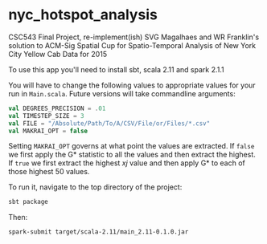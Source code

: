 # nyc_hotspot_analysis
CSC543 Final Project, re-implement(ish) SVG Magalhaes and WR Franklin's solution to ACM-Sig Spatial Cup for Spatio-Temporal Analysis of New York City Yellow Cab Data for 2015

To use this app you'll need to install sbt, scala 2.11 and spark 2.1.1

You will have to change the following values to appropriate values for your run in `Main.scala`. Future versions will take commandline arguments:

```scala
val DEGREES_PRECISION = .01
val TIMESTEP_SIZE = 3
val FILE = "/Absolute/Path/To/A/CSV/File/or/Files/*.csv"
val MAKRAI_OPT = false
```
Setting `MAKRAI_OPT` governs at what point the values are extracted. If `false` we first apply the G\* statistic to all the values and then extract the highest. If `true` we first extract the highest *xj* value and then apply G\* to each of those highest 50 values. 

To run it, navigate to the top directory of the project: 
```bash
sbt package
```
Then:
```bash
spark-submit target/scala-2.11/main_2.11-0.1.0.jar
```
